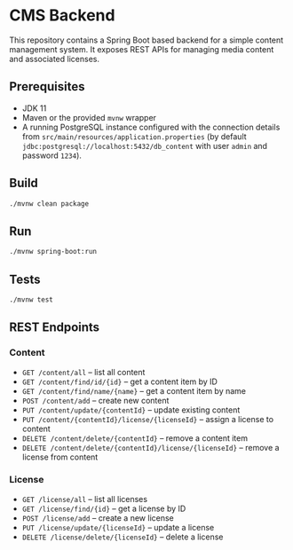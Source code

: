# CMS Backend

This repository contains a Spring Boot based backend for a simple content management system. It exposes REST APIs for managing media content and associated licenses.

## Prerequisites

- JDK 11
- Maven or the provided `mvnw` wrapper
- A running PostgreSQL instance configured with the connection details from `src/main/resources/application.properties` (by default `jdbc:postgresql://localhost:5432/db_content` with user `admin` and password `1234`).

## Build

```bash
./mvnw clean package
```

## Run

```bash
./mvnw spring-boot:run
```

## Tests

```bash
./mvnw test
```

## REST Endpoints

### Content
- `GET /content/all` – list all content
- `GET /content/find/id/{id}` – get a content item by ID
- `GET /content/find/name/{name}` – get a content item by name
- `POST /content/add` – create new content
- `PUT /content/update/{contentId}` – update existing content
- `PUT /content/{contentId}/license/{licenseId}` – assign a license to content
- `DELETE /content/delete/{contentId}` – remove a content item
- `DELETE /content/delete/{contentId}/license/{licenseId}` – remove a license from content

### License
- `GET /license/all` – list all licenses
- `GET /license/find/{id}` – get a license by ID
- `POST /license/add` – create a new license
- `PUT /license/update/{licenseId}` – update a license
- `DELETE /license/delete/{licenseId}` – delete a license

